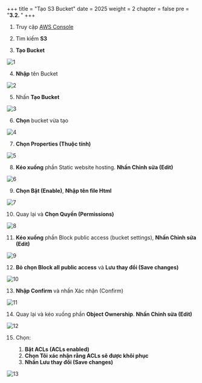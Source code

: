 +++
title = "Tạo S3 Bucket"
date = 2025
weight = 2
chapter = false
pre = "<b>3.2. </b>"
+++

1. Truy cập [AWS Console](https://us-east-1.console.aws.amazon.com/console/home?nc2=h_ct&src=header-signin&region=us-east-1)

2. Tìm kiếm **S3**

3. **Tạo Bucket**

![1](../../../images/2/1.png)

4. **Nhập** tên Bucket

![2](../../../images/2/2.png)

5. Nhấn **Tạo Bucket**

![3](../../../images/2/3.png)

6. **Chọn** bucket vừa tạo

![4](../../../images/2/4.png)

7. **Chọn Properties (Thuộc tính)**

![5](../../../images/2/5.png)

8. **Kéo xuống** phần Static website hosting. **Nhấn Chỉnh sửa (Edit)**

![6](../../../images/2/6.png)

9. **Chọn Bật (Enable)**, **Nhập tên file Html**

![7](../../../images/2/7.png)

10. Quay lại và **Chọn Quyền (Permissions)**

![8](../../../images/2/8.png)

11. **Kéo xuống** phần Block public access (bucket settings), **Nhấn Chỉnh sửa (Edit)**

![9](../../../images/2/9.png)

12. **Bỏ chọn Block all public access** và **Lưu thay đổi (Save changes)**

![10](../../../images/2/10.png)

13. **Nhập Confirm** và nhấn Xác nhận (Confirm)

![11](../../../images/2/11.png)

14. Quay lại và kéo xuống phần **Object Ownership**. **Nhấn Chỉnh sửa (Edit)**

![12](../../../images/2/12.png)

15. Chọn:

    1. **Bật ACLs (ACLs enabled)**
    2. **Chọn Tôi xác nhận rằng ACLs sẽ được khôi phục**
    3. **Nhấn Lưu thay đổi (Save changes)**

![13](../../../images/2/13.png)



